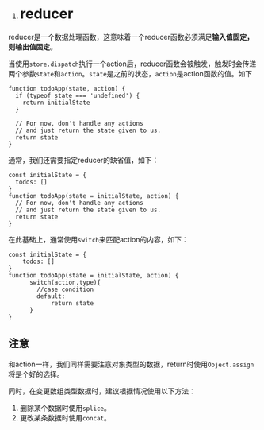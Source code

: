 1. # reducer


reducer是一个数据处理函数，这意味着一个reducer函数必须满足**输入值固定，则输出值固定**。

当使用`store.dispatch`执行一个action后，reducer函数会被触发，触发时会传递两个参数`state`和`action`。`state`是之前的状态，`action`是action函数的值。如下

```
function todoApp(state, action) {
  if (typeof state === 'undefined') {
    return initialState
  }

  // For now, don't handle any actions
  // and just return the state given to us.
  return state
}
```

通常，我们还需要指定reducer的缺省值，如下：

```
const initialState = {
  todos: []
}
function todoApp(state = initialState, action) {
  // For now, don't handle any actions
  // and just return the state given to us.
  return state
}
```

在此基础上，通常使用`switch`来匹配action的内容，如下：

```
const initialState = {
    todos: []
}
function todoApp(state = initialState, action) {
      switch(action.type){
        //case condition
        default:
            return state
      }
}
```

## 注意

和action一样，我们同样需要注意对象类型的数据，return时使用`Object.assign`将是个好的选择。

同时，在变更数组类型数据时，建议根据情况使用以下方法：

1. 删除某个数据时使用`splice`。
2. 更改某条数据时使用`concat`。

